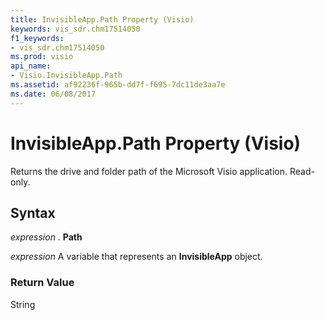 ```yaml
---
title: InvisibleApp.Path Property (Visio)
keywords: vis_sdr.chm17514050
f1_keywords:
- vis_sdr.chm17514050
ms.prod: visio
api_name:
- Visio.InvisibleApp.Path
ms.assetid: af92236f-965b-dd7f-f695-7dc11de3aa7e
ms.date: 06/08/2017
---
```



# InvisibleApp.Path Property (Visio)

Returns the drive and folder path of the Microsoft Visio application. Read-only.


## Syntax

 _expression_ . **Path**

 _expression_ A variable that represents an **InvisibleApp** object.


### Return Value

String


